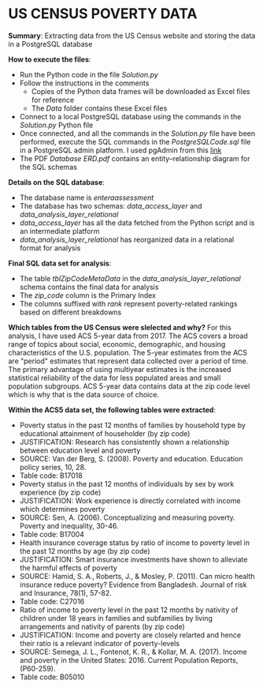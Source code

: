 # US CENSUS POVERTY DATA

__Summary__:
Extracting data from the US Census website and storing the data in a PostgreSQL database

__How to execute the files__:
* Run the Python code in the file _Solution.py_
* Follow the instructions in the comments
  * Copies of the Python data frames will be downloaded as Excel files for reference
  * The _Data_ folder contains these Excel files
* Connect to a local PostgreSQL database using the commands in the _Solution.py_ Python file
* Once connected, and all the commands in the _Solution.py_ file have been performed, execute the SQL commands in the _PostgreSQLCode.sql_ file in a PostgreSQL admin platform. I used pgAdmin from this [link](https://www.pgadmin.org/)
* The PDF _Database ERD.pdf_ contains an entity–relationship diagram for the SQL schemas

__Details on the SQL database__:
* The database name is _enteraassessment_
* The database has two schemas: _data_access_layer_ and _data_analysis_layer_relational_
 * _data_access_layer_ has all the data fetched from the Python script and is an intermediate platform
 * _data_analysis_layer_relational_ has reorganized data in a relational format for analysis
 
__Final SQL data set for analysis__:
* The table _tblZipCodeMetaData_ in the _data_analysis_layer_relational_ schema contains the final data for analysis
* The _zip_code_ column is the Primary Index
* The columns suffixed with _rank_ represent poverty-related rankings based on different breakdowns

__Which tables from the US Census were slelected and why?__
For this analysis, I have used ACS 5-year data from 2017.
The ACS covers a broad range of topics about social, economic, demographic, and housing characteristics of the U.S. population.
The 5-year estimates from the ACS are "period" estimates that represent data collected over a period of time. 
The primary advantage of using multiyear estimates is the increased statistical reliability of the data for less populated areas and small population subgroups.
ACS 5-year data contains data at the zip code level which is why that is the data source of choice.

__Within the ACS5 data set, the following tables were extracted__:
* Poverty status in the past 12 months of families by household type by educational attainment of householder (by zip code)
 * JUSTIFICATION: Research has consistently shown a relationship between education level and poverty
 * SOURCE: Van der Berg, S. (2008). Poverty and education. Education policy series, 10, 28.
 * Table code: B17018
* Poverty status in the past 12 months of individuals by sex by work experience (by zip code)
 * JUSTIFICATION: Work experience is directly correlated with income which determines poverty
 * SOURCE: Sen, A. (2006). Conceptualizing and measuring poverty. Poverty and inequality, 30-46.
 * Table code: B17004
* Health insurance coverage status by ratio of income to poverty level in the past 12 months by age (by zip code)
 * JUSTIFICATION: Smart insurance investments have shown to alleviate the harmful effects of poverty
 * SOURCE: Hamid, S. A., Roberts, J., & Mosley, P. (2011). Can micro health insurance reduce poverty? Evidence from Bangladesh. Journal of risk and Insurance, 78(1), 57-82.
 * Table code: C27016
* Ratio of income to poverty level in the past 12 months by nativity of children under 18 years in families and subfamilies by living arrangements and nativity of parents (by zip code)
 * JUSTIFICATION: Income and poverty are closely relarted and hence their ratio is a relevant indicator of poverty-levels
 * SOURCE: Semega, J. L., Fontenot, K. R., & Kollar, M. A. (2017). Income and poverty in the United States: 2016. Current Population Reports, (P60-259).
 * Table code: B05010
